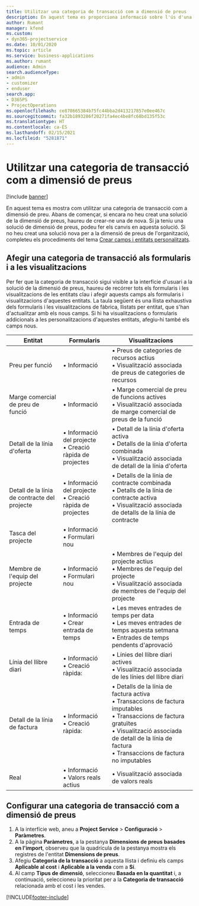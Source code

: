 ```yaml
---
title: Utilitzar una categoria de transacció com a dimensió de preus
description: En aquest tema es proporciona informació sobre l'ús d'una categoria de transacció com a dimensió de preu.
author: Rumant
manager: kfend
ms.custom:
- dyn365-projectservice
ms.date: 10/01/2020
ms.topic: article
ms.service: business-applications
ms.author: rumant
audience: Admin
search.audienceType:
- admin
- customizer
- enduser
search.app:
- D365PS
- ProjectOperations
ms.openlocfilehash: ce878665384b75fc44bba2d413217857e0ee467c
ms.sourcegitcommit: fa32b1893286f20271fa4ec4be8fc68bd135f53c
ms.translationtype: HT
ms.contentlocale: ca-ES
ms.lasthandoff: 02/15/2021
ms.locfileid: "5281871"
---
```

# <a name="use-transaction-category-as-a-pricing-dimension"></a>Utilitzar una categoria de transacció com a dimensió de preus

[!include [banner](../includes/psa-now-project-operations.md)]

En aquest tema es mostra com utilitzar una categoria de transacció com a dimensió de preu. Abans de començar, si encara no heu creat una solució de la dimensió de preus, haureu de crear-ne una de nova. Si ja teniu una solució de dimensió de preus, podeu fer els canvis en aquesta solució. Si no heu creat una solució nova per a la dimensió de preus de l'organització, completeu els procediments del tema [Crear camps i entitats personalitzats](create-custom-fields-entities.md).

## <a name="add-transaction-category-to-forms-and-views"></a>Afegir una categoria de transacció als formularis i a les visualitzacions
Per fer que la categoria de transacció sigui visible a la interfície d'usuari a la solució de la dimensió de preus, haureu de recórrer tots els formularis i les visualitzacions de les entitats clau i afegir aquests camps als formularis i visualitzacions d'aquestes entitats.
La taula següent és una llista exhaustiva dels formularis i les visualitzacions de fàbrica, llistats per entitat, que s'han d'actualitzar amb els nous camps. Si hi ha visualitzacions o formularis addicionals a les personalitzacions d'aquestes entitats, afegiu-hi també els camps nous.

|  Entitat        | Formularis     |Visualitzacions        |
| ------------------------------|---------------------------------|----------------------------------|
|  Preu per funció|• Informació |• Preus de categories de recursos actius<br> • Visualització associada de preus de categories de recursos|
|  Marge comercial de preu de funció|• Informació|• Marge comercial de preu de funcions actives<br>• Visualització associada de marge comercial de preus de la funció|
|  Detall de la línia d'oferta|• Informació del projecte<br>• Creació ràpida de projectes|• Detall de la línia d'oferta activa<br>• Detalls de la línia d'oferta combinada<br>• Visualització associada de detall de la línia d'oferta|
|  Detall de la línia de contracte del projecte|• Informació del projecte<br>• Creació ràpida de projectes|• Detalls de la línia de contracte combinada<br>• Detalls de la línia de contracte activa<br>• Visualització associada de detalls de la línia de contracte|
|  Tasca del projecte|• Informació<br>• Formulari nou||
|  Membre de l'equip del projecte|• Informació<br>• Formulari nou|• Membres de l'equip del projecte actius<br>• Membres de l'equip del projecte<br>• Visualització associada de membres de l'equip del projecte|
|  Entrada de temps|• Informació<br>• Crear entrada de temps|• Les meves entrades de temps per data<br>• Les meves entrades de temps aquesta setmana<br>• Entrades de temps pendents d'aprovació|
|  Línia del llibre diari|• Informació<br>• Creació ràpida:|• Línies del llibre diari actives<br>• Visualització associada de les línies del llibre diari|
|  Detall de la línia de factura|• Informació<br>• Creació ràpida:|• Detalls de la línia de factura activa<br>• Transaccions de factura imputables<br>• Transaccions de factura gratuïtes<br>• Visualització associada de detall de la línia de factura<br>• Transaccions de factura no imputables|
|  Real|• Informació<br>• Valors reals actius|• Visualització associada de valors reals|

## <a name="set-up-transaction-category-as-a-pricing-dimension"></a>Configurar una categoria de transacció com a dimensió de preus

1. A la interfície web, aneu a **Project Service** > **Configuració** > **Paràmetres**. 
2. A la pàgina **Paràmetres**, a la pestanya **Dimensions de preus basades en l'import**, observeu que la quadrícula de la pestanya mostra els registres de l'entitat **Dimensions de preus**.
3. Afegiu **Categoria de la transacció** a aquesta llista i definiu els camps **Aplicable al cost** i **Aplicable a la venda** com a **Sí**.
4. Al camp **Tipus de dimensió**, seleccioneu **Basada en la quantitat** i, a continuació, seleccioneu la prioritat per a la **Categoria de transacció** relacionada amb el cost i les vendes.


[!INCLUDE[footer-include](../includes/footer-banner.md)]